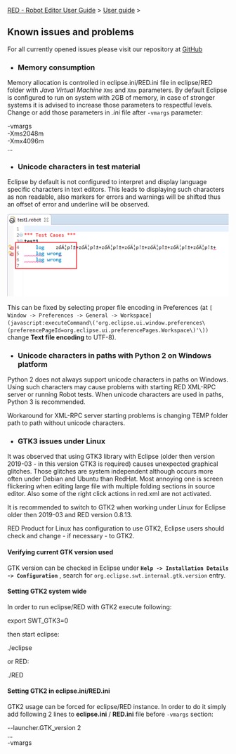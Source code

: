 [RED - Robot Editor User Guide](http://nokia.github.io/RED/help/index.md) >
[User guide](http://nokia.github.io/RED/help/user_guide/user_guide.md) >

## Known issues and problems

For all currently opened issues please visit our repository at
[GitHub](https://github.com/nokia/RED/)

  * ### Memory consumption

Memory allocation is controlled in eclipse.ini/RED.ini file in eclipse/RED
folder with _Java Virtual Machine_ `Xms` and `Xmx` parameters. By default
Eclipse is configured to run on system with 2GB of memory, in case of stronger
systems it is advised to increase those parameters to respectful levels.
Change or add those parameters in _.ini_ file after `-vmargs` parameter:

-vmargs  
-Xms2048m  
-Xmx4096m  
...

  * ### Unicode characters in test material

Eclipse by default is not configured to interpret and display language
specific characters in text editors. This leads to displaying such characters
as non readable, also markers for errors and warnings will be shifted thus an
offset of error and underline will be observed.

![](images/unicode.png)

This can be fixed by selecting proper file encoding in Preferences (at `[
Window -> Preferences -> General ->
Workspace](javascript:executeCommand\('org.eclipse.ui.window.preferences\(preferencePageId=org.eclipse.ui.preferencePages.Workspace\)'\))`
change **Text file encoding** to UTF-8).

  * ### Unicode characters in paths with Python 2 on Windows platform

Python 2 does not always support unicode characters in paths on Windows. Using
such characters may cause problems with starting RED XML-RPC server or running
Robot tests. When unicode characters are used in paths, Python 3 is
recommended.

Workaround for XML-RPC server starting problems is changing TEMP folder path
to path without unicode characters.

  * ### GTK3 issues under Linux

It was observed that using GTK3 library with Eclipse (older then version
2019-03 - in this version GTK3 is required) causes unexpected graphical
glitches. Those glitches are system independent although occurs more often
under Debian and Ubuntu than RedHat. Most annoying one is screen flickering
when editing large file with multiple folding sections in source editor. Also
some of the right click actions in red.xml are not activated.

It is recommended to switch to GTK2 when working under Linux for Eclipse older
then 2019-03 and RED version 0.8.13.

RED Product for Linux has configuration to use GTK2, Eclipse users should
check and change - if necessary - to GTK2.

#### Verifying current GTK version used

GTK version can be checked in Eclipse under **`Help -> Installation Details ->
Configuration`** , search for `org.eclipse.swt.internal.gtk.version` entry.

#### Setting GTK2 system wide

In order to run eclipse/RED with GTK2 execute following:

export SWT_GTK3=0

then start eclipse:

./eclipse

or RED:

./RED

#### Setting GTK2 in eclipse.ini/RED.ini

GTK2 usage can be forced for eclipse/RED instance. In order to do it simply
add following 2 lines to **eclipse.ini** / **RED.ini** file before `-vmargs`
section:

\--launcher.GTK_version 2  
...  
-vmargs  

